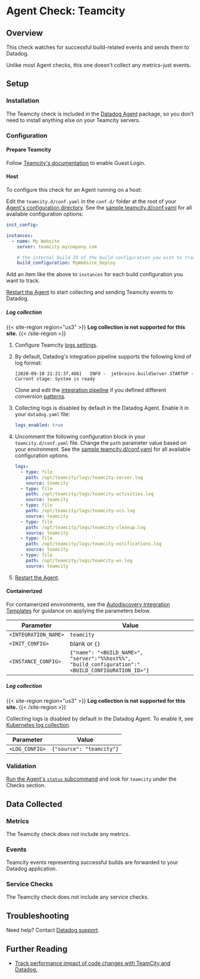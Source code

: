# Agent Check: Teamcity

## Overview

This check watches for successful build-related events and sends them to Datadog.

Unlike most Agent checks, this one doesn't collect any metrics-just events.

## Setup

### Installation

The Teamcity check is included in the [Datadog Agent][2] package, so you don't need to install anything else on your Teamcity servers.

### Configuration

#### Prepare Teamcity

Follow [Teamcity's documentation][3] to enable Guest Login.

<!-- xxx tabs xxx -->
<!-- xxx tab "Host" xxx -->

#### Host

To configure this check for an Agent running on a host:

Edit the `teamcity.d/conf.yaml` in the `conf.d/` folder at the root of your [Agent's configuration directory][4]. See the [sample teamcity.d/conf.yaml][5] for all available configuration options:

```yaml
init_config:

instances:
  - name: My Website
    server: teamcity.mycompany.com

    # the internal build ID of the build configuration you wish to track
    build_configuration: MyWebsite_Deploy
```

Add an item like the above to `instances` for each build configuration you want to track.

[Restart the Agent][6] to start collecting and sending Teamcity events to Datadog.

##### Log collection

{{< site-region region="us3" >}}
**Log collection is not supported for this site.**
{{< /site-region >}}

1. Configure Teamcity [logs settings][11].

2. By default, Datadog's integration pipeline supports the following kind of log format:

   ```text
   [2020-09-10 21:21:37,486]   INFO -  jetbrains.buildServer.STARTUP - Current stage: System is ready
   ```

   Clone and edit the [integration pipeline][12] if you defined different conversion [patterns][13].

3. Collecting logs is disabled by default in the Datadog Agent. Enable it in your `datadog.yaml` file:

   ```yaml
   logs_enabled: true
   ```

4. Uncomment the following configuration block in your `teamcity.d/conf.yaml` file. Change the `path` parameter value based on your environment. See the [sample teamcity.d/conf.yaml][5] for all available configuration options.

   ```yaml
   logs:
     - type: file
       path: /opt/teamcity/logs/teamcity-server.log
       source: teamcity
     - type: file
       path: /opt/teamcity/logs/teamcity-activities.log
       source: teamcity
     - type: file
       path: /opt/teamcity/logs/teamcity-vcs.log
       source: teamcity
     - type: file
       path: /opt/teamcity/logs/teamcity-cleanup.log
       source: teamcity
     - type: file
       path: /opt/teamcity/logs/teamcity-notifications.log
       source: teamcity
     - type: file
       path: /opt/teamcity/logs/teamcity-ws.log
       source: teamcity
   ```

5. [Restart the Agent][6].

<!-- xxz tab xxx -->
<!-- xxx tab "Containerized" xxx -->

#### Containerized

For containerized environments, see the [Autodiscovery Integration Templates][1] for guidance on applying the parameters below.

| Parameter            | Value                                                                                             |
| -------------------- | ------------------------------------------------------------------------------------------------- |
| `<INTEGRATION_NAME>` | `teamcity`                                                                                        |
| `<INIT_CONFIG>`      | blank or `{}`                                                                                     |
| `<INSTANCE_CONFIG>`  | `{"name": "<BUILD_NAME>", "server":"%%host%%", "build_configuration":"<BUILD_CONFIGURATION_ID>"}` |

##### Log collection

{{< site-region region="us3" >}}
**Log collection is not supported for this site.**
{{< /site-region >}}

Collecting logs is disabled by default in the Datadog Agent. To enable it, see [Kubernetes log collection][10].

| Parameter      | Value                                                |
| -------------- | ---------------------------------------------------- |
| `<LOG_CONFIG>` | `{"source": "teamcity"}` |

<!-- xxz tab xxx -->
<!-- xxz tabs xxx -->

### Validation

[Run the Agent's `status` subcommand][7] and look for `teamcity` under the Checks section.

## Data Collected

### Metrics

The Teamcity check does not include any metrics.

### Events

Teamcity events representing successful builds are forwarded to your Datadog application.

### Service Checks

The Teamcity check does not include any service checks.

## Troubleshooting

Need help? Contact [Datadog support][8].

## Further Reading

- [Track performance impact of code changes with TeamCity and Datadog.][9]

[1]: https://docs.datadoghq.com/agent/kubernetes/integrations/
[2]: https://app.datadoghq.com/account/settings#agent
[3]: https://confluence.jetbrains.com/display/TCD9/Enabling+Guest+Login
[4]: https://docs.datadoghq.com/agent/guide/agent-configuration-files/#agent-configuration-directory
[5]: https://github.com/DataDog/integrations-core/blob/master/teamcity/datadog_checks/teamcity/data/conf.yaml.example
[6]: https://docs.datadoghq.com/agent/guide/agent-commands/#start-stop-and-restart-the-agent
[7]: https://docs.datadoghq.com/agent/guide/agent-commands/#agent-status-and-information
[8]: https://docs.datadoghq.com/help/
[9]: https://www.datadoghq.com/blog/track-performance-impact-of-code-changes-with-teamcity-and-datadog
[10]: https://docs.datadoghq.com/agent/kubernetes/log/
[11]: https://www.jetbrains.com/help/teamcity/teamcity-server-logs.html
[12]: https://docs.datadoghq.com/logs/processing/#integration-pipelines
[13]: https://logging.apache.org/log4j/2.x/manual/layouts.html#Patterns
